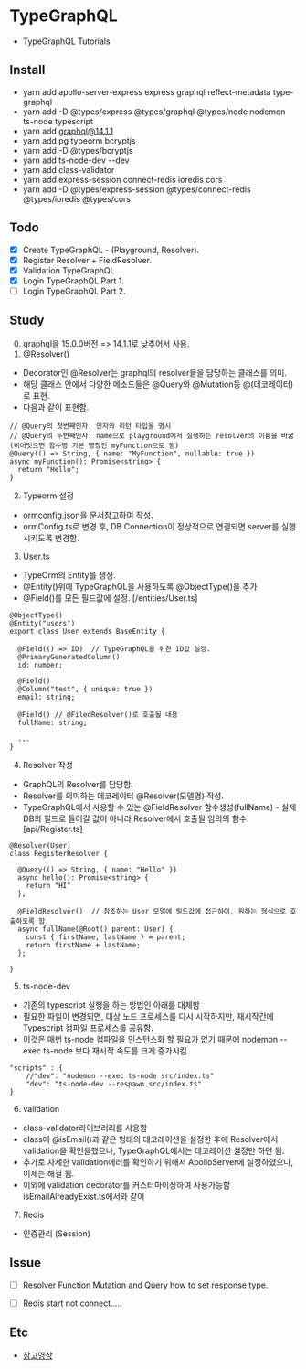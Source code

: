 # TypeGraphQL
- TypeGraphQL Tutorials

## Install
- yarn add apollo-server-express express graphql reflect-metadata type-graphql
- yarn add -D @types/express @types/graphql @types/node nodemon ts-node typescript
- yarn add graphql@14.1.1
- yarn add pg typeorm bcryptjs
- yarn add -D @types/bcryptjs
- yarn add ts-node-dev --dev
- yarn add class-validator
- yarn add express-session connect-redis ioredis cors
- yarn add -D @types/express-session @types/connect-redis @types/ioredis @types/cors


## Todo
- [x] Create TypeGraphQL - (Playground, Resolver).
- [x] Register Resolver + FieldResolver. 
- [x] Validation TypeGraphQL.
- [x] Login TypeGraphQL Part 1.
- [ ] Login TypeGraphQL Part 2.

## Study
0. graphql을 15.0.0버전 => 14.1.1로 낮추어서 사용.
1. @Resolver()
- Decorator인 @Resolver는 graphql의 resolver들을 담당하는 클래스를 의미.
- 해당 클래스 안에서 다양한 메소드들은 @Query와 @Mutation등 @(데코레이터)로 표현.
- 다음과 같이 표현함.
```
// @Query의 첫번째인자: 인자와 리턴 타입을 명시
// @Query의 두번째인자: name으로 playground에서 실행하는 resolver의 이름을 바꿈(비어잇으면 함수명 기본 명칭인 myFunction으로 됨)
@Query(() => String, { name: "MyFunction", nullable: true })
async myFunction(): Promise<string> {
  return "Hello";
}
```
2. Typeorm 설정
- ormconfig.json을 [문서](https://typeorm.io/#/)참고하여 작성.
- ormConfig.ts로 변경 후, DB Connection이 정상적으로 연결되면 server를 실행시키도록 변경함.
3. User.ts
- TypeOrm의 Entity를 생성.
- @Entity()위에 TypeGraphQL을 사용하도록 @ObjectType()을 추가
- @Field()를 모든 필드값에 설정.
[/entities/User.ts]
```
@ObjectType()
@Entity("users")
export class User extends BaseEntity {
  
  @Field(() => ID)  // TypeGraphQL을 위한 ID값 설정.
  @PrimaryGeneratedColumn()
  id: number;
  
  @Field()
  @Column("test", { unique: true })
  email: string;

  @Field() // @FiledResolver()로 호출될 내용
  fullName: string;

  ...
}
```
4. Resolver 작성
- GraphQL의 Resolver를 담당함.
- Resolver를 의미하는 데코레이터 @Resolver(모델명) 작성.
- TypeGraphQL에서 사용할 수 있는 @FieldResolver 함수생성(fullName) - 실제 DB의 필드로 들어갈 값이 아니라 Resolver에서 호출될 임의의 함수.
[api/Register.ts]
```
@Resolver(User)
class RegisterResolver {

  @Query(() => String, { name: "Hello" })
  async hello(): Promise<string> {
    return "HI"
  };

  @FieldResolver()  // 참조하는 User 모델에 필드값에 접근하여, 원하는 형식으로 호출하도록 함.
  async fullName(@Root() parent: User) {
    const { firstName, lastName } = parent;
    return firstName + lastName;
  };
  
}
```
5. ts-node-dev
- 기존의 typescript 실행을 하는 방법인 아래를 대체함
- 필요한 파일이 변경되면, 대상 노드 프로세스를 다시 시작하지만, 재시작간에 Typescript 컴파일 프로세스를 공유함.
- 이것은 매번 ts-node 컴파일을 인스턴스화 할 필요가 없기 때문에 nodemon --exec ts-node 보다 재시작 속도를 크게 증가시킴.
```
"scripts" : {
    //"dev": "nodemon --exec ts-node src/index.ts"
    "dev": "ts-node-dev --respawn src/index.ts"
}
```
6. validation
- class-validator라이브러리를 사용함
- class에 @isEmail()과 같은 형태의 데코레이션을 설정한 후에 Resolver에서 validation을 확인을했으나, TypeGraphQL에서는 데코레이션 설정만 하면 됨.
- 추가로 자세한 validation에러를 확인하기 위해서 ApolloServer에 설정하였으나, 이제는 해결 됨.
- 이외에 validation decorator를 커스터마이징하여 사용가능함 isEmailAlreadyExist.ts에서와 같이
7. Redis
- 인증관리 (Session)


## Issue
- [ ] Resolver Function Mutation and Query how to set response type.
- [ ] Redis start not connect.....


## Etc
- [참고영상](https://www.youtube.com/watch?v=3Vi_ztI0BeA&list=PLN3n1USn4xlma1bBu3Tloe4NyYn9Ko8Gs&index=4)